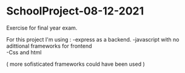 # SchoolProject-08-12-2021
Exercise for final year exam.

For this project I'm using :
-express as a backend.
-javascript with no adittional frameworks for frontend  
-Css and html

( more sofisticated frameworks could have been used )